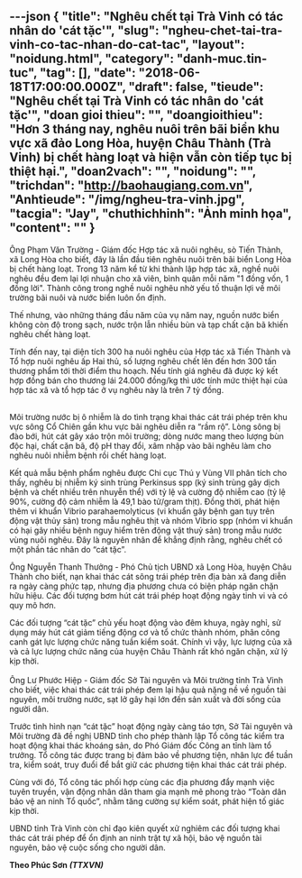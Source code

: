 ---json
{
    "title": "Nghêu chết tại Trà Vinh có tác nhân do 'cát tặc'",
    "slug": "ngheu-chet-tai-tra-vinh-co-tac-nhan-do-cat-tac",
    "layout": "noidung.html",
    "category": "danh-muc.tin-tuc",
    "tag": [],
    "date": "2018-06-18T17:00:00.000Z",
    "draft": false,
    "tieude": "Nghêu chết tại Trà Vinh có tác nhân do 'cát tặc'",
    "doan gioi thieu": "",
    "doangioithieu": "Hơn 3 tháng nay, nghêu nuôi trên bãi biển khu vực xã đảo Long Hòa, huyện Châu Thành (Trà Vinh) bị chết hàng loạt và hiện vẫn còn tiếp tục bị thiệt hại.",
    "doan2vach": "",
    "noidung": "",
    "trichdan": "http://baohaugiang.com.vn",
    "Anhtieude": "/img/ngheu-tra-vinh.jpg",
    "tacgia": "Jay",
    "chuthichhinh": "Ảnh minh họa",
    "__content__": ""
}
---
<p><span style="font-size:14px">&Ocirc;ng Phạm Văn Trường - Giám đ&ocirc;́c Hợp tác xã nu&ocirc;i ngh&ecirc;u, sò Ti&ecirc;́n Thành, xã Long H&ograve;a cho bi&ecirc;́t, đ&acirc;y l&agrave; lần đầu ti&ecirc;n ngh&ecirc;u nu&ocirc;i tr&ecirc;n b&atilde;i biển Long H&ograve;a bị chết h&agrave;ng loạt. Trong 13 năm kể từ khi th&agrave;nh lập hợp t&aacute;c x&atilde;, nghề nu&ocirc;i ngh&ecirc;u đều đem lại lợi nhuận cho x&atilde; vi&ecirc;n, b&igrave;nh qu&acirc;n mỗi năm &quot;1 đồng vốn, 1 đồng lời&quot;. Th&agrave;nh c&ocirc;ng trong nghề nu&ocirc;i ngh&ecirc;u nhờ yếu tố thuận lợi về m&ocirc;i trường b&atilde;i nu&ocirc;i v&agrave; nước biển lu&ocirc;n ổn định.</span></p>

<p><span style="font-size:14px">Thế nhưng, v&agrave;o những th&aacute;ng đầu năm của vụ năm nay, nguồn nước biển kh&ocirc;ng c&ograve;n độ trong sạch, nước trộn lẫn nhiều b&ugrave;n v&agrave; tạp chất cặn b&atilde; khiến ngh&ecirc;u chết h&agrave;ng loạt.</span></p>

<p><span style="font-size:14px">T&iacute;nh đến nay, tại diện t&iacute;ch 300 ha nu&ocirc;i ngh&ecirc;u của Hợp t&aacute;c x&atilde; Ti&ecirc;́n Thành v&agrave; Tổ hợp nu&ocirc;i ngh&ecirc;u ấp Hai thủ, số lượng ngh&ecirc;u chết l&ecirc;n đến hơn 300 tấn thương phẩm tới thời điểm thu hoạch. Nếu t&iacute;nh gi&aacute; ngh&ecirc;u đ&atilde; được k&yacute; kết hợp đồng b&aacute;n cho thương l&aacute;i 24.000 đồng/kg th&igrave; ước t&iacute;nh mức thiệt hại của hợp t&aacute;c x&atilde; v&agrave; tổ hợp t&aacute;c ở vụ ngh&ecirc;u n&agrave;y l&agrave; tr&ecirc;n 7 tỷ đồng.</span></p>

<p><br />
<span style="font-size:14px">M&ocirc;i trường nước bị &ocirc; nhiễm l&agrave; do t&igrave;nh trạng khai thác cát trái phép tr&ecirc;n khu vực s&ocirc;ng Cổ Chi&ecirc;n g&acirc;̀n khu vực bãi ngh&ecirc;u diễn ra &ldquo;rầm rộ&rdquo;. Lòng s&ocirc;ng bị đ&agrave;o bới, h&uacute;t c&aacute;t g&acirc;y xáo tr&ocirc;̣n m&ocirc;i trường; d&ograve;ng nước mang theo lượng b&ugrave;n độc hại, ch&acirc;́t cặn bã, độ pH thay đ&ocirc;̉i, x&acirc;m nh&acirc;̣p vào bãi ngh&ecirc;u làm cho ngh&ecirc;u nu&ocirc;i nhiễm bệnh rồi ch&ecirc;́t hàng loạt.</span></p>

<p><span style="font-size:14px">Kết quả mẫu bệnh phẩm ngh&ecirc;u được Chi cục Th&uacute; y V&ugrave;ng VII ph&acirc;n t&iacute;ch cho thấy, ngh&ecirc;u bị nhiễm k&yacute; sinh tr&ugrave;ng Perkinsus spp (k&yacute; sinh tr&ugrave;ng g&acirc;y dịch bệnh v&agrave; chết nhiều tr&ecirc;n nhuyễn thể) với tỷ lệ v&agrave; cường độ nhiễm cao (tỷ lệ 90%, cường độ cảm nhiễm l&agrave; 49,1 b&agrave;o tử/gram thịt). Đồng thời, ph&aacute;t hiện th&ecirc;m vi khuẩn Vibrio parahaemolyticus (vi khuẩn g&acirc;y bệnh gan tụy tr&ecirc;n động vật thủy sản) trong mẫu ngh&ecirc;u thịt v&agrave; nh&oacute;m Vibrio spp (nh&oacute;m vi khuẩn c&oacute; hại g&acirc;y nhiều bệnh nguy hiểm tr&ecirc;n động vật thuỷ sản) trong mẫu nước v&ugrave;ng nu&ocirc;i ngh&ecirc;u. Đ&acirc;y l&agrave; nguy&ecirc;n nh&acirc;n để khẳng định rằng, ngh&ecirc;u chết c&oacute; một phần t&aacute;c nh&acirc;n do &ldquo;c&aacute;t tặc&rdquo;.</span></p>

<p><span style="font-size:14px">&Ocirc;ng Nguy&ecirc;̃n Thanh Thưởng - Phó Chủ tịch UBND xã Long H&ograve;a, huy&ecirc;̣n Ch&acirc;u Thành cho bi&ecirc;́t, nạn khai thác cát s&ocirc;ng trái phép tr&ecirc;n địa b&agrave;n x&atilde; đang di&ecirc;̃n ra ng&agrave;y c&agrave;ng phức tạp, nhưng địa phương chưa c&oacute; biện ph&aacute;p ngăn chặn hữu hiệu. C&aacute;c đối tượng bơm hút cát trái phép hoạt động ng&agrave;y tinh vi v&agrave; c&oacute; quy m&ocirc; hơn.</span></p>

<p><span style="font-size:14px">C&aacute;c đối tượng &ldquo;c&aacute;t tặc&rdquo; chủ yếu hoạt đ&ocirc;̣ng vào đ&ecirc;m khuya, ngày nghỉ, sử dụng m&aacute;y h&uacute;t c&aacute;t giảm tiếng động cơ v&agrave; t&ocirc;̉ chức thành nhóm, ph&acirc;n c&ocirc;ng canh g&aacute;t lực lượng chức năng tuần ki&ecirc;̉m so&aacute;t. Ch&iacute;nh v&igrave; vậy, lực lượng của x&atilde; v&agrave; cả lực lượng chức năng của huyện Ch&acirc;u Th&agrave;nh rất kh&oacute; ngăn chặn, xử l&yacute; kịp thời.<br />
<br />
&Ocirc;ng Lư Phước Hiệp - Gi&aacute;m đốc Sở T&agrave;i nguy&ecirc;n v&agrave; M&ocirc;i trường tỉnh Tr&agrave; Vinh cho biết, việc khai th&aacute;c c&aacute;t tr&aacute;i ph&eacute;p đem lại hậu quả nặng nề về nguồn t&agrave;i nguy&ecirc;n, m&ocirc;i trường nước, sạt lở g&acirc;y hại lớn đến sản xuất v&agrave; đời sống của người d&acirc;n.</span></p>

<p><span style="font-size:14px">Trước tình hình nạn &ldquo;c&aacute;t tặc&rdquo; hoạt động ng&agrave;y c&agrave;ng t&aacute;o tợn, Sở T&agrave;i nguy&ecirc;n v&agrave; M&ocirc;i trường đ&atilde; đề nghị UBND tỉnh cho ph&eacute;p thành l&acirc;̣p T&ocirc;̉ c&ocirc;ng tác ki&ecirc;̉m tra hoạt đ&ocirc;̣ng khai thác khoáng sản, do Phó Giám đ&ocirc;́c C&ocirc;ng an tỉnh làm t&ocirc;̉ trưởng. Tổ c&ocirc;ng t&aacute;c được trang bị đảm bảo về phương tiện, nh&acirc;n lực để tuần tra, kiểm so&aacute;t, truy đuổi để bắt giữ c&aacute;c phương tiện khai th&aacute;c c&aacute;t tr&aacute;i ph&eacute;p.</span></p>

<p><span style="font-size:14px">C&ugrave;ng với đ&oacute;, Tổ c&ocirc;ng t&aacute;c phối hợp c&ugrave;ng c&aacute;c địa phương đẩy mạnh việc tuy&ecirc;n truyền, vận động nh&acirc;n d&acirc;n tham gia mạnh mẽ phong trào &ldquo;Toàn d&acirc;n bảo v&ecirc;̣ an ninh T&ocirc;̉ qu&ocirc;́c&rdquo;, nhằm tăng cường sự kiểm so&aacute;t, ph&aacute;t hiện tố gi&aacute;c kịp thời.</span></p>

<p><span style="font-size:14px">UBND tỉnh Tr&agrave; Vinh c&ograve;n chỉ đạo ki&ecirc;n quyết xử nghi&ecirc;m c&aacute;c đối tượng khai th&aacute;c c&aacute;t tr&aacute;i ph&eacute;p để ổn định an ninh tr&acirc;̣t tự x&atilde; hội, bảo vệ ngu&ocirc;̀n tài nguy&ecirc;n, bảo vệ cuộc sống cho người d&acirc;n.</span></p>

<p><span style="font-size:14px"><strong>Theo Ph&uacute;c Sơn</strong><strong>&nbsp;<em>(TTXVN)</em></strong></span></p>
